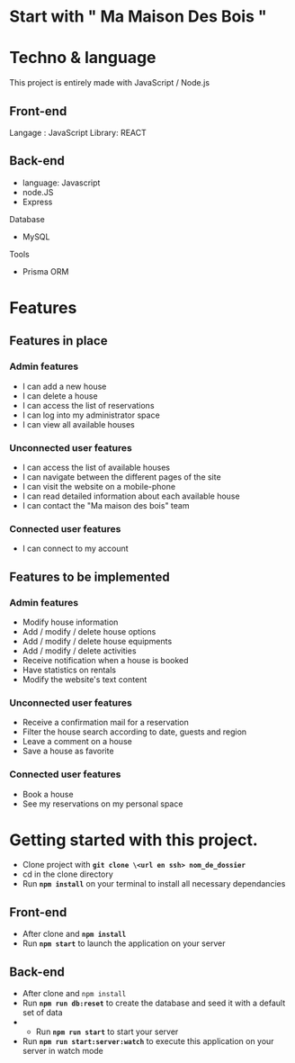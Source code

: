 # Start with " Ma Maison Des Bois "

# Techno & language

This project is entirely made with JavaScript / Node.js

## Front-end

Langage : JavaScript
Library: REACT

## Back-end

- language: Javascript
- node.JS
- Express

Database
- MySQL

Tools
- Prisma ORM

# Features

## Features in place

### Admin features

- I can add a new house
- I can delete a house
- I can access the list of reservations
- I can log into my administrator space
- I can view all available houses

### Unconnected user features

- I can access the list of available houses
- I can navigate between the different pages of the site
- I can visit the website on a mobile-phone
- I can read detailed information about each available house
- I can contact the "Ma maison des bois" team

### Connected user features

- I can connect to my account


## Features to be implemented

### Admin features

- Modify house information
- Add / modify / delete house options
- Add / modify / delete house equipments
- Add / modify / delete activities
- Receive notification when a house is booked
- Have statistics on rentals
- Modify the website's text content

### Unconnected user features

- Receive a confirmation mail for a reservation
- Filter the house search according to date, guests and region
- Leave a comment on a house
- Save a house as favorite

### Connected user features

- Book a house
- See my reservations on my personal space


# Getting started with this project.

- Clone project with **`git clone \<url en ssh> nom_de_dossier`**
- cd in the clone directory
- Run **`npm install`** on your terminal to install all necessary dependancies
  
## Front-end
  
- After clone and **`npm install`** 
- Run **`npm start`** to launch the application on your server

## Back-end

- After clone and `npm install`
- Run **`npm run db:reset`** to create the database and seed it with a default set of data
- - Run **`npm run start`** to start your server
- Run **`npm run start:server:watch`** to execute this application on your server in watch mode
